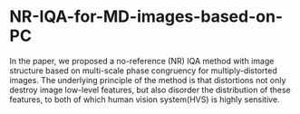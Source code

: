 # NR-IQA-for-MD-images-based-on-PC
In the paper, we proposed a no-reference (NR) IQA method with image structure based on multi-scale phase congruency for multiply-distorted images. The underlying principle of the method is that distortions not only destroy image low-level features, but also disorder the distribution of these features, to both of which human vision system(HVS) is highly sensitive.

